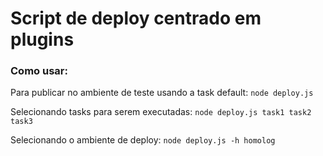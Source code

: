 # Script de deploy centrado em plugins

### Como usar:
Para publicar no ambiente de teste usando a task default:
```` node deploy.js ````

Selecionando tasks para serem executadas:
```` node deploy.js task1 task2 task3 ````

Selecionando o ambiente de deploy:
```` node deploy.js -h homolog ````